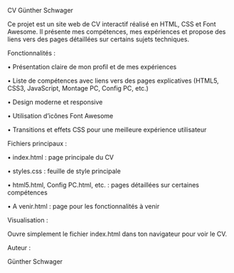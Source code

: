 CV Günther Schwager

Ce projet est un site web de CV interactif réalisé en HTML, CSS et Font Awesome. Il présente mes compétences, mes expériences et propose des liens vers des pages détaillées sur certains sujets techniques.


Fonctionnalités :

• Présentation claire de mon profil et de mes expériences

• Liste de compétences avec liens vers des pages explicatives (HTML5, CSS3, JavaScript, Montage PC, Config PC, etc.)

• Design moderne et responsive

• Utilisation d’icônes Font Awesome

• Transitions et effets CSS pour une meilleure expérience utilisateur


Fichiers principaux :

• index.html : page principale du CV

• styles.css : feuille de style principale

• html5.html, Config PC.html, etc. : pages détaillées sur certaines compétences

• A venir.html : page pour les fonctionnalités à venir


Visualisation :

Ouvre simplement le fichier index.html dans ton navigateur pour voir le CV.


Auteur :

Günther Schwager
